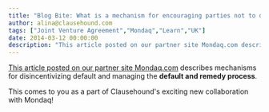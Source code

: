 ```yaml
---
title: "Blog Bite: What is a mechanism for encouraging parties not to default?"
author: alina@clausehound.com
tags: ["Joint Venture Agreement","Mondaq","Learn","UK"]
date: 2014-03-12 00:00:00
description: "This article posted on our partner site Mondaq.com describes mechanisms for disincentivizing default and managing the default and remedy process."
---
```


[This article posted on our partner site Mondaq.com](http://www.mondaq.com/x/298684/Corporate+Governance/The+Joint+Operating+Agreement) describes mechanisms for disincentivizing default and managing the **default and remedy process**.

This comes to you as a part of Clausehound's exciting new collaboration with Mondaq!
